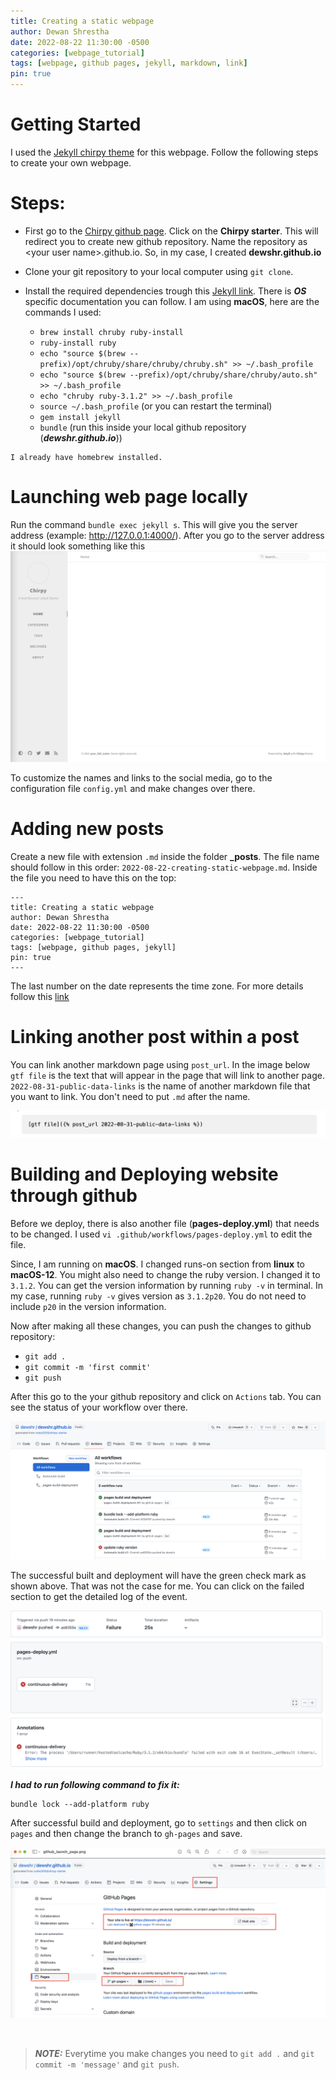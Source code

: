 ```yaml
---
title: Creating a static webpage
author: Dewan Shrestha
date: 2022-08-22 11:30:00 -0500 
categories: [webpage_tutorial]
tags: [webpage, github pages, jekyll, markdown, link]
pin: true
---
```


# Getting Started
I used the [Jekyll chirpy theme](https://github.com/cotes2020/jekyll-theme-chirpy) for this webpage. Follow the following steps to create your own webpage.


# Steps:

*   First go to the [Chirpy github page](https://github.com/cotes2020/jekyll-theme-chirpy). Click on the **Chirpy starter**. This will redirect you to create new github repository. Name the repository as \<your user name\>.github.io. So, in my case, I created **dewshr.github.io**

*   Clone your git repository to your local computer using `git clone`.

* Install the required dependencies trough this [Jekyll link](https://jekyllrb.com/docs/installation/). There is ***OS*** specific documentation you can follow. I am using **macOS**, here are the commands I used:
    * `brew install chruby ruby-install`
    *   `ruby-install ruby`
    *   `echo "source $(brew --prefix)/opt/chruby/share/chruby/chruby.sh" >> ~/.bash_profile`
    *  `echo "source $(brew --prefix)/opt/chruby/share/chruby/auto.sh" >> ~/.bash_profile`
    * `echo "chruby ruby-3.1.2" >> ~/.bash_profile`
    * `source ~/.bash_profile` (or you can restart the terminal)
    *   `gem install jekyll`
    * `bundle` (run this inside your local github repository (***dewshr.github.io***))

```
I already have homebrew installed.
```

# Launching web page locally
Run the command `bundle exec jekyll s`. This will give you the server address (example: http://127.0.0.1:4000/). After you go to the server address it should look something like this
![chirpy_default](/assets/img/chirpy_default.png)

To customize the names and links to the social media, go to the configuration file `config.yml` and make changes over there.


# Adding new posts
Create a new file with extension `.md` inside the folder **_posts**. The file name should follow in this order: `2022-08-22-creating-static-webpage.md`. Inside the file you need to have this on the top:
```
---
title: Creating a static webpage
author: Dewan Shrestha
date: 2022-08-22 11:30:00 -0500 
categories: [webpage_tutorial]
tags: [webpage, github pages, jekyll]
pin: true
---
```
The last number on the date represents the time zone. For more details follow this [link](https://chirpy.cotes.page/posts/write-a-new-post/)

# Linking another post within a post

You can link another markdown page using `post_url`. In the image below `gtf file` is the text that will appear in the page that will link to another page. `2022-08-31-public-data-links` is the name of another markdown file that you want to link. You don't need to put `.md` after the name.

![link_post](/assets/img/link_post.png)

# Building and Deploying website through github
Before we deploy, there is also another file (**pages-deploy.yml**) that needs to be changed. I used `vi .github/workflows/pages-deploy.yml` to edit the file.

Since, I am running on **macOS**. I changed runs-on section from **linux** to **macOS-12**. You might also need to change the ruby version. I changed it to `3.1.2`. You can get the version information by running `ruby -v` in terminal. In my case, running `ruby -v` gives version as `3.1.2p20`. You do not need to include `p20` in the version information.

Now after making all these changes, you can push the changes to github repository:
*   `git add .`
*   `git commit -m 'first commit'`
*   `git push`

After this go to the your github repository and click on `Actions` tab. You can see the status of your workflow over there.

![github_deploy](/assets/img/github_deploy.png)

The successful built and deployment will have the green check mark as shown above. That was not the case for me. You can click on the failed section to get the detailed log of the event.

![github_deploy_error](/assets/img/github_deploy_error.png)

***I had to run following command to fix it:***

```
bundle lock --add-platform ruby
```

After successful build and deployment, go to `settings` and then click on `pages` and then change the branch to `gh-pages` and save. 

![github_launch_page](/assets/img/github_launch_page.png)


<br/>


> **_NOTE:_** Everytime you make changes you need to `git add .` and `git commit -m 'message'` and `git push`.

